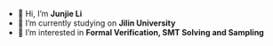- 👋 Hi, I’m **Junjie Li**
- 🔭 I’m currently studying on **Jilin University**
- 👀 I’m interested in **Formal Verification, SMT Solving and Sampling**
